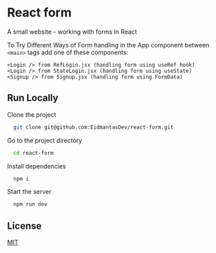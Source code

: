 # React form

A small website - working with forms in React

To Try Different Ways of Form handling in the App component between `<main>` tags add one of these components:

```
<Login /> from RefLogin.jsx (handling form using useRef hook)
<Login /> from StateLogin.jsx (handling form using useState)
<Signup /> from Signup.jsx (handling form using FormData)
```

## Run Locally

Clone the project

```bash
  git clone git@github.com:EidmantasDev/react-form.git
```

Go to the project directory

```bash
  cd react-form
```

Install dependencies

```bash
  npm i
```

Start the server

```bash
  npm run dev
```

## License

[MIT](https://choosealicense.com/licenses/mit/)
